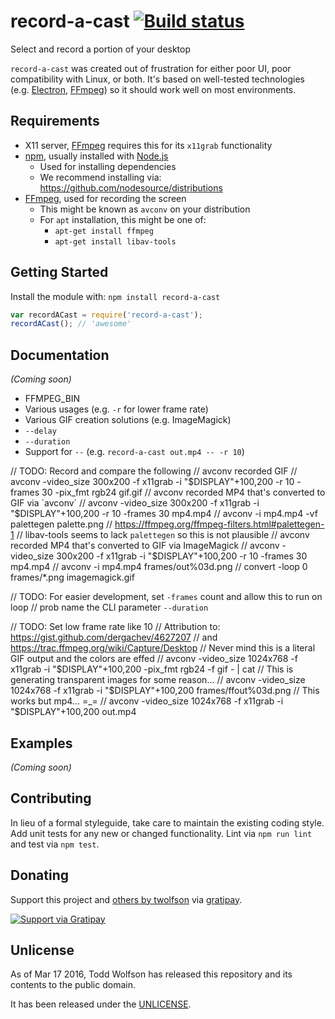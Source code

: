 # record-a-cast [![Build status](https://travis-ci.org/twolfson/record-a-cast.svg?branch=master)](https://travis-ci.org/twolfson/record-a-cast)

Select and record a portion of your desktop

`record-a-cast` was created out of frustration for either poor UI, poor compatibility with Linux, or both. It's based on well-tested technologies (e.g. [Electron][], [FFmpeg][]) so it should work well on most environments.

[Electron]: https://github.com/atom/electron
[FFmpeg]: https://www.ffmpeg.org/

## Requirements
- X11 server, [FFmpeg][] requires this for its `x11grab` functionality
- [npm][], usually installed with [Node.js][]
    - Used for installing dependencies
    - We recommend installing via: <https://github.com/nodesource/distributions>
- [FFmpeg][], used for recording the screen
    - This might be known as `avconv` on your distribution
    - For `apt` installation, this might be one of:
        - `apt-get install ffmpeg`
        - `apt-get install libav-tools`

[npm]: http://npmjs.org/
[Node.js]: http://nodejs.org/

## Getting Started
Install the module with: `npm install record-a-cast`

```js
var recordACast = require('record-a-cast');
recordACast(); // 'awesome'
```

## Documentation
_(Coming soon)_

- FFMPEG_BIN
- Various usages (e.g. `-r` for lower frame rate)
- Various GIF creation solutions (e.g. ImageMagick)
- `--delay`
- `--duration`
- Support for `--` (e.g. `record-a-cast out.mp4 -- -r 10`)

// TODO: Record and compare the following
//  avconv recorded GIF
//    avconv -video_size 300x200 -f x11grab -i "$DISPLAY"+100,200 -r 10 -frames 30 -pix_fmt rgb24 gif.gif
//  avconv recorded MP4 that's converted to GIF via `avconv`
//    avconv -video_size 300x200 -f x11grab -i "$DISPLAY"+100,200 -r 10 -frames 30 mp4.mp4
//    avconv -i mp4.mp4 -vf palettegen palette.png
//      https://ffmpeg.org/ffmpeg-filters.html#palettegen-1
//    libav-tools seems to lack `palettegen` so this is not plausible
//  avconv recorded MP4 that's converted to GIF via ImageMagick
//    avconv -video_size 300x200 -f x11grab -i "$DISPLAY"+100,200 -r 10 -frames 30 mp4.mp4
//    avconv -i mp4.mp4 frames/out%03d.png
//    convert -loop 0 frames/*.png imagemagick.gif

// TODO: For easier development, set `-frames` count and allow this to run on loop
//   prob name the CLI parameter `--duration`

// TODO: Set low frame rate like 10
// Attribution to: https://gist.github.com/dergachev/4627207
//   and https://trac.ffmpeg.org/wiki/Capture/Desktop
// Never mind this is a literal GIF output and the colors are effed
//   avconv -video_size 1024x768 -f x11grab -i "$DISPLAY"+100,200 -pix_fmt rgb24 -f gif - | cat
// This is generating transparent images for some reason...
//   avconv -video_size 1024x768 -f x11grab -i "$DISPLAY"+100,200 frames/ffout%03d.png
// This works but mp4... =_=
//   avconv -video_size 1024x768 -f x11grab -i "$DISPLAY"+100,200 out.mp4

## Examples
_(Coming soon)_

## Contributing
In lieu of a formal styleguide, take care to maintain the existing coding style. Add unit tests for any new or changed functionality. Lint via `npm run lint` and test via `npm test`.

## Donating
Support this project and [others by twolfson][gratipay] via [gratipay][].

[![Support via Gratipay][gratipay-badge]][gratipay]

[gratipay-badge]: https://cdn.rawgit.com/gratipay/gratipay-badge/2.x.x/dist/gratipay.svg
[gratipay]: https://www.gratipay.com/twolfson/

## Unlicense
As of Mar 17 2016, Todd Wolfson has released this repository and its contents to the public domain.

It has been released under the [UNLICENSE][].

[UNLICENSE]: UNLICENSE
